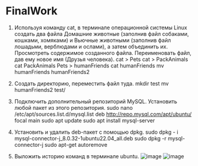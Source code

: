 # FinalWork
1. Используя команду cat, в терминале операционной системы Linux создать два файла Домашние животные (заполнив файл собаками, кошками, хомяками) и Вьючные животными (заполнив файл лошадьми, верблюдами и ослами), а затем объединить их. Просмотреть содержимое созданного файла. Переименовать файл, дав ему новое имя (Друзья человека).
cat > Pets 
cat > PackAnimals 
cat PackAnimals Pets > humanFriends 
cat humanFriends 
mv humanFriends humanFriends2 

2. Создать директорию, переместить файл туда.
mkdir test 
mv humanFriends2 test/

3. Подключить дополнительный репозиторий MySQL. Установить любой пакет из этого репозитория.
sudo nano /etc/apt/sources.list.d/mysql.list
  deb http://repo.mysql.com/apt/ubuntu/ focal main
sudo apt update
sudo apt install mysql-server

4. Установить и удалить deb-пакет с помощью dpkg.
sudo dpkg - i mysql-connector-j_8.0.32-1ubuntu22.04_all.deb
sudo dpkg -r mysql-connector-j
sudo apt-get autoremove

5. Выложить историю команд в терминале ubuntu.
![image](https://github.com/ArseniyZub/FinalWork/assets/96389438/fcb285bb-aa5a-4f5b-b214-43c2170f0208)
![image](https://github.com/ArseniyZub/FinalWork/assets/96389438/882e2e22-40ad-4866-8699-4fbf79b6b958)


